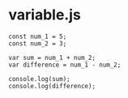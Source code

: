 # variable.js


```
const num_1 = 5;
const num_2 = 3;

var sum = num_1 + num_2;
var difference = num_1 - num_2;

console.log(sum);
console.log(difference);
```
